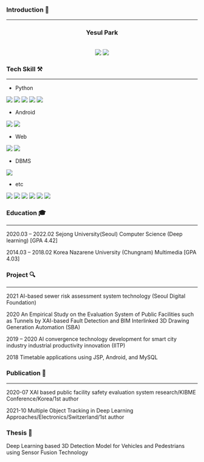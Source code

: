 ### Introduction 👋
___

<div align="center">
<h3>Yesul Park</h3><br>  
<a href="https://www.linkedin.com/in/%EC%98%88%EC%8A%AC-%EB%B0%95-4ab534215/"> <img src="https://img.shields.io/badge/LinkedIn-0A66C2?style=for-the-badge&logo=LinkedIn&logoColor=white" ></a> <a href="mailto:cvprys@gmail.com" > <img src="https://img.shields.io/badge/Gmail-EA4335?style=for-the-badge&logo=Gmail&logoColor=white" ></a>
</div>

### Tech Skill ⚒
___

* Python

<img src="https://img.shields.io/badge/python-3776AB?style=for-the-badge&logo=python&logoColor=white"> <img src="https://img.shields.io/badge/PyTorch-EE4C2C?style=for-the-badge&logo=PyTorch&logoColor=white"> <img src="https://img.shields.io/badge/TensorFlow-FF6F00?style=for-the-badge&logo=TensorFlow&logoColor=white"> <img src="https://img.shields.io/badge/scikitlearn-F7931E?style=for-the-badge&logo=scikit-learn&logoColor=white"> <img src="https://img.shields.io/badge/pandas-150458?style=for-the-badge&logo=pandas&logoColor=white">

* Android

<img src="https://img.shields.io/badge/Android-3DDC84?style=for-the-badge&logo=Android&logoColor=white"> <img src="https://img.shields.io/badge/Kotlin-7F52FF?style=for-the-badge&logo=Kotlin&logoColor=white">

* Web

<img src="https://img.shields.io/badge/javascript-F7DF1E?style=for-the-badge&logo=javascript&logoColor=black"> <img src="https://img.shields.io/badge/jquery-0769AD?style=for-the-badge&logo=jquery&logoColor=white"> 
  
* DBMS

<img src="https://img.shields.io/badge/mysql-4479A1?style=for-the-badge&logo=mysql&logoColor=white">

* etc

<img src="https://img.shields.io/badge/flask-000000?style=for-the-badge&logo=flask&logoColor=white"> <img src="https://img.shields.io/badge/linux-FCC624?style=for-the-badge&logo=linux&logoColor=black"> <img src="https://img.shields.io/badge/github-181717?style=for-the-badge&logo=github&logoColor=white"> <img src="https://img.shields.io/badge/git-F05032?style=for-the-badge&logo=git&logoColor=white"> <img src="https://img.shields.io/badge/docker-2496ED?style=for-the-badge&logo=Docker&logoColor=white"> <img src="https://img.shields.io/badge/Overleaf-47A141?style=for-the-badge&logo=Overleaf&logoColor=white">

### Education 🎓
___
2020.03	– 2022.02    Sejong University(Seoul) Computer Science (Deep learning) [GPA 4.42]

2014.03	– 2018.02  Korea Nazarene University (Chungnam) Multimedia [GPA 4.03]


### Project 🔍
___
2021        AI-based sewer risk assessment system technology (Seoul Digital Foundation)

2020        An Empirical Study on the Evaluation System of Public Facilities such as Tunnels by XAI-based Fault Detection and BIM Interlinked 3D Drawing Generation Automation (SBA)

2019 – 2020 AI convergence technology development for smart city industry industrial productivity innovation (IITP)

2018       Timetable applications using JSP, Android, and MySQL


### Publication 📃
___
2020-07	XAI based public facility safety evaluation system research/KIBME Conference/Korea/1st author

2021-10 Multiple Object Tracking in Deep Learning Approaches/Electronics/Switzerland/1st author


### Thesis 📕
Deep Learning based 3D Detection Model for Vehicles and Pedestrians using Sensor Fusion Technology
